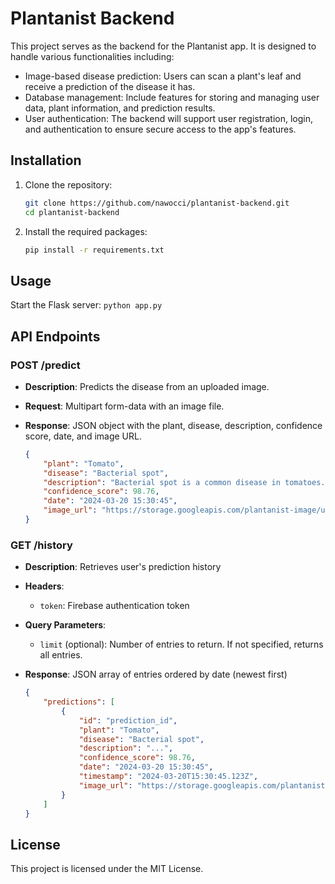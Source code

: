 # Plantanist Backend

This project serves as the backend for the Plantanist app. It is designed to handle various functionalities including:

- Image-based disease prediction: Users can scan a plant's leaf and receive a prediction of the disease it has.
- Database management: Include features for storing and managing user data, plant information, and prediction results.
- User authentication: The backend will support user registration, login, and authentication to ensure secure access to the app's features.
    
## Installation

1. Clone the repository:
    ```sh
    git clone https://github.com/nawocci/plantanist-backend.git
    cd plantanist-backend
    ```

2. Install the required packages:
    ```sh
    pip install -r requirements.txt
    ```

## Usage

Start the Flask server:
    ```
    python app.py
    ```

## API Endpoints

### POST /predict

- **Description**: Predicts the disease from an uploaded image.
- **Request**: Multipart form-data with an image file.
- **Response**: JSON object with the plant, disease, description, confidence score, date, and image URL.

    ```json
    {
        "plant": "Tomato",
        "disease": "Bacterial spot",
        "description": "Bacterial spot is a common disease in tomatoes. It is caused by the bacterium Xanthomonas campestris. Symptoms include small, dark spots on the leaves, which may have a yellow halo. The spots may grow in size and merge together, causing the leaves to turn yellow and fall off. The disease is spread through water, so it is important to avoid overhead watering. Copper-based fungicides can be used to control the disease.",
        "confidence_score": 98.76,
        "date": "2024-03-20 15:30:45",
        "image_url": "https://storage.googleapis.com/plantanist-image/users/user_id/predictions/image.jpg"
    }
    ```

### GET /history

- **Description**: Retrieves user's prediction history
- **Headers**: 
  - `token`: Firebase authentication token
- **Query Parameters**:
  - `limit` (optional): Number of entries to return. If not specified, returns all entries.
- **Response**: JSON array of entries ordered by date (newest first)

    ```json
    {
        "predictions": [
            {
                "id": "prediction_id",
                "plant": "Tomato",
                "disease": "Bacterial spot",
                "description": "...",
                "confidence_score": 98.76,
                "date": "2024-03-20 15:30:45",
                "timestamp": "2024-03-20T15:30:45.123Z",
                "image_url": "https://storage.googleapis.com/plantanist-image/users/user_id/predictions/image.jpg"
            }
        ]
    }
    ```

## License

This project is licensed under the MIT License.